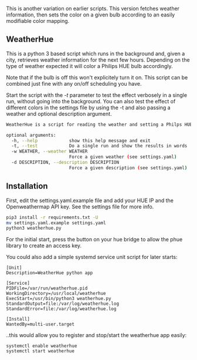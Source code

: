 This is another variation on earlier scripts. This version fetches weather information, then sets the color on a given bulb according to an easily modifiable color mapping.

## WeatherHue
This is a python 3 based script which runs in the background and, given a city, retrieves weather information for the next few hours. Depending on the type of weather expected it will color a Philips HUE bulb accordingly. 

Note that if the bulb is off this won't explicitely turn it on. This script can be combined just fine with any on/off scheduling you have. 

Start the script with the *-t* parameter to test the effect verbosely in a single run, without going into the background. You can also test the effect of different colors in the settings file by using the -t and also passing a weather and optional description argument.

```bash
WeatherHue is a script for reading the weather and setting a Philps HUE light accoringly (https://github.com/b0tting/weatherhue). Run it without parameters to daemonize.

optional arguments:
  -h, --help            show this help message and exit
  -t, --test            Do a single run and show the results in words
  -w WEATHER, --weather WEATHER
                        Force a given weather (see settings.yaml)
  -d DESCRIPTION, --description DESCRIPTION
                        Force a given description (see settings.yaml)
```  

## Installation
First, edit the settings.yaml.example file and add your HUE IP and the Openweathermap API key. See the settings file for more info.   
```bash
pip3 install -r requirements.txt -U
mv settings.yaml.example settings.yaml
python3 weatherhue.py
```
For the initial start, press the button on your hue bridge to allow the phue library to create an access key. 

You could also add a simple systemd service unit script for later starts:
```
[Unit]
Description=WeatherHue python app

[Service]
PIDFile=/var/run/weatherhue.pid
WorkingDirectory=/usr/local/weatherhue
ExecStart=/usr/bin/python3 weatherhue.py
StandardOutput=file:/var/log/weatherhue.log
StandardError=file:/var/log/weatherhue.log

[Install]
WantedBy=multi-user.target
```

..this would allow you to register and stop/start the weatherhue app easily:
```
systemctl enable weatherhue
systemctl start weatherhue
```